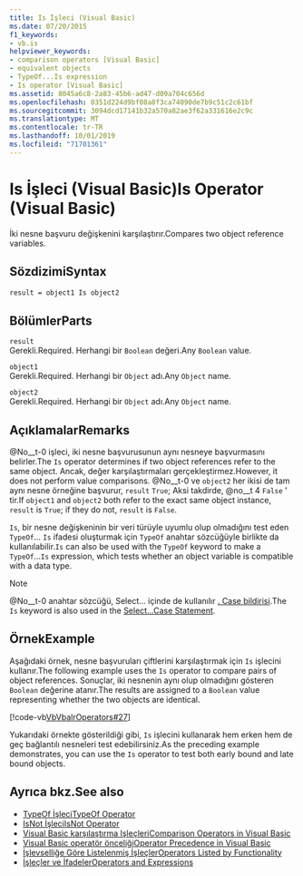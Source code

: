```yaml
---
title: Is İşleci (Visual Basic)
ms.date: 07/20/2015
f1_keywords:
- vb.is
helpviewer_keywords:
- comparison operators [Visual Basic]
- equivalent objects
- TypeOf...Is expression
- Is operator [Visual Basic]
ms.assetid: 8045a6c8-2a83-45b6-ad47-d09a704c656d
ms.openlocfilehash: 0351d224d9bf08a8f3ca74090de7b9c51c2c61bf
ms.sourcegitcommit: 3094dcd17141b32a570a82ae3f62a331616e2c9c
ms.translationtype: MT
ms.contentlocale: tr-TR
ms.lasthandoff: 10/01/2019
ms.locfileid: "71701361"
---
```

# <a name="is-operator-visual-basic"></a><span data-ttu-id="6ddb7-102">Is İşleci (Visual Basic)</span><span class="sxs-lookup"><span data-stu-id="6ddb7-102">Is Operator (Visual Basic)</span></span>
<span data-ttu-id="6ddb7-103">İki nesne başvuru değişkenini karşılaştırır.</span><span class="sxs-lookup"><span data-stu-id="6ddb7-103">Compares two object reference variables.</span></span>  
  
## <a name="syntax"></a><span data-ttu-id="6ddb7-104">Sözdizimi</span><span class="sxs-lookup"><span data-stu-id="6ddb7-104">Syntax</span></span>  
  
```vb  
result = object1 Is object2  
```  
  
## <a name="parts"></a><span data-ttu-id="6ddb7-105">Bölümler</span><span class="sxs-lookup"><span data-stu-id="6ddb7-105">Parts</span></span>  
 `result`  
 <span data-ttu-id="6ddb7-106">Gerekli.</span><span class="sxs-lookup"><span data-stu-id="6ddb7-106">Required.</span></span> <span data-ttu-id="6ddb7-107">Herhangi bir `Boolean` değeri.</span><span class="sxs-lookup"><span data-stu-id="6ddb7-107">Any `Boolean` value.</span></span>  
  
 `object1`  
 <span data-ttu-id="6ddb7-108">Gerekli.</span><span class="sxs-lookup"><span data-stu-id="6ddb7-108">Required.</span></span> <span data-ttu-id="6ddb7-109">Herhangi bir `Object` adı.</span><span class="sxs-lookup"><span data-stu-id="6ddb7-109">Any `Object` name.</span></span>  
  
 `object2`  
 <span data-ttu-id="6ddb7-110">Gerekli.</span><span class="sxs-lookup"><span data-stu-id="6ddb7-110">Required.</span></span> <span data-ttu-id="6ddb7-111">Herhangi bir `Object` adı.</span><span class="sxs-lookup"><span data-stu-id="6ddb7-111">Any `Object` name.</span></span>  
  
## <a name="remarks"></a><span data-ttu-id="6ddb7-112">Açıklamalar</span><span class="sxs-lookup"><span data-stu-id="6ddb7-112">Remarks</span></span>  
 <span data-ttu-id="6ddb7-113">@No__t-0 işleci, iki nesne başvurusunun aynı nesneye başvurmasını belirler.</span><span class="sxs-lookup"><span data-stu-id="6ddb7-113">The `Is` operator determines if two object references refer to the same object.</span></span> <span data-ttu-id="6ddb7-114">Ancak, değer karşılaştırmaları gerçekleştirmez.</span><span class="sxs-lookup"><span data-stu-id="6ddb7-114">However, it does not perform value comparisons.</span></span> <span data-ttu-id="6ddb7-115">@No__t-0 ve `object2` her ikisi de tam aynı nesne örneğine başvurur, `result` `True`; Aksi takdirde, @no__t 4 `False` ' tir.</span><span class="sxs-lookup"><span data-stu-id="6ddb7-115">If `object1` and `object2` both refer to the exact same object instance, `result` is `True`; if they do not, `result` is `False`.</span></span>  
  
 <span data-ttu-id="6ddb7-116">`Is`, bir nesne değişkeninin bir veri türüyle uyumlu olup olmadığını test eden `TypeOf`... `Is` ifadesi oluşturmak için `TypeOf` anahtar sözcüğüyle birlikte da kullanılabilir.</span><span class="sxs-lookup"><span data-stu-id="6ddb7-116">`Is` can also be used with the `TypeOf` keyword to make a `TypeOf`...`Is` expression, which tests whether an object variable is compatible with a data type.</span></span>  
  
> [!NOTE]
> <span data-ttu-id="6ddb7-117">@No__t-0 anahtar sözcüğü, Select... içinde de kullanılır [. Case bildirisi](../../../visual-basic/language-reference/statements/select-case-statement.md).</span><span class="sxs-lookup"><span data-stu-id="6ddb7-117">The `Is` keyword is also used in the [Select...Case Statement](../../../visual-basic/language-reference/statements/select-case-statement.md).</span></span>  
  
## <a name="example"></a><span data-ttu-id="6ddb7-118">Örnek</span><span class="sxs-lookup"><span data-stu-id="6ddb7-118">Example</span></span>  
 <span data-ttu-id="6ddb7-119">Aşağıdaki örnek, nesne başvuruları çiftlerini karşılaştırmak için `Is` işlecini kullanır.</span><span class="sxs-lookup"><span data-stu-id="6ddb7-119">The following example uses the `Is` operator to compare pairs of object references.</span></span> <span data-ttu-id="6ddb7-120">Sonuçlar, iki nesnenin aynı olup olmadığını gösteren `Boolean` değerine atanır.</span><span class="sxs-lookup"><span data-stu-id="6ddb7-120">The results are assigned to a `Boolean` value representing whether the two objects are identical.</span></span>  
  
 [!code-vb[VbVbalrOperators#27](~/samples/snippets/visualbasic/VS_Snippets_VBCSharp/VbVbalrOperators/VB/Class1.vb#27)]  
  
 <span data-ttu-id="6ddb7-121">Yukarıdaki örnekte gösterildiği gibi, `Is` işlecini kullanarak hem erken hem de geç bağlantılı nesneleri test edebilirsiniz.</span><span class="sxs-lookup"><span data-stu-id="6ddb7-121">As the preceding example demonstrates, you can use the `Is` operator to test both early bound and late bound objects.</span></span>  
  
## <a name="see-also"></a><span data-ttu-id="6ddb7-122">Ayrıca bkz.</span><span class="sxs-lookup"><span data-stu-id="6ddb7-122">See also</span></span>

- [<span data-ttu-id="6ddb7-123">TypeOf İşleci</span><span class="sxs-lookup"><span data-stu-id="6ddb7-123">TypeOf Operator</span></span>](../../../visual-basic/language-reference/operators/typeof-operator.md)
- [<span data-ttu-id="6ddb7-124">IsNot İşleci</span><span class="sxs-lookup"><span data-stu-id="6ddb7-124">IsNot Operator</span></span>](../../../visual-basic/language-reference/operators/isnot-operator.md)
- [<span data-ttu-id="6ddb7-125">Visual Basic karşılaştırma Işleçleri</span><span class="sxs-lookup"><span data-stu-id="6ddb7-125">Comparison Operators in Visual Basic</span></span>](../../../visual-basic/programming-guide/language-features/operators-and-expressions/comparison-operators.md)
- [<span data-ttu-id="6ddb7-126">Visual Basic operatör önceliği</span><span class="sxs-lookup"><span data-stu-id="6ddb7-126">Operator Precedence in Visual Basic</span></span>](../../../visual-basic/language-reference/operators/operator-precedence.md)
- [<span data-ttu-id="6ddb7-127">İşlevselliğe Göre Listelenmiş İşleçler</span><span class="sxs-lookup"><span data-stu-id="6ddb7-127">Operators Listed by Functionality</span></span>](../../../visual-basic/language-reference/operators/operators-listed-by-functionality.md)
- [<span data-ttu-id="6ddb7-128">İşleçler ve İfadeler</span><span class="sxs-lookup"><span data-stu-id="6ddb7-128">Operators and Expressions</span></span>](../../../visual-basic/programming-guide/language-features/operators-and-expressions/index.md)
